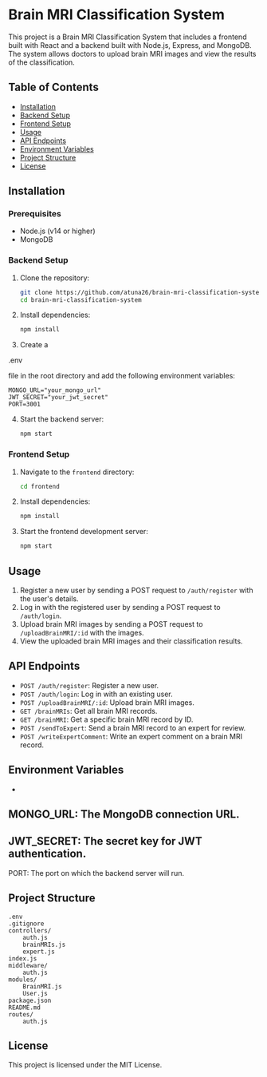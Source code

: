 
# Brain MRI Classification System

This project is a Brain MRI Classification System that includes a frontend built with React and a backend built with Node.js, Express, and MongoDB. The system allows doctors to upload brain MRI images and view the results of the classification.

## Table of Contents

- [Installation](#installation)
- [Backend Setup](#backend-setup)
- [Frontend Setup](#frontend-setup)
- [Usage](#usage)
- [API Endpoints](#api-endpoints)
- [Environment Variables](#environment-variables)
- [Project Structure](#project-structure)
- [License](#license)

## Installation

### Prerequisites

- Node.js (v14 or higher)
- MongoDB

### Backend Setup

1. Clone the repository:
   ```sh
   git clone https://github.com/atuna26/brain-mri-classification-system
   cd brain-mri-classification-system
   ```

2. Install dependencies:
   ```sh
   npm install
   ```

3. Create a 

.env

 file in the root directory and add the following environment variables:
   ```
   MONGO_URL="your_mongo_url"
   JWT_SECRET="your_jwt_secret"
   PORT=3001
   ```

4. Start the backend server:
   ```sh
   npm start
   ```

### Frontend Setup

1. Navigate to the `frontend` directory:
   ```sh
   cd frontend
   ```

2. Install dependencies:
   ```sh
   npm install
   ```

3. Start the frontend development server:
   ```sh
   npm start
   ```

## Usage

1. Register a new user by sending a POST request to `/auth/register` with the user's details.
2. Log in with the registered user by sending a POST request to `/auth/login`.
3. Upload brain MRI images by sending a POST request to `/uploadBrainMRI/:id` with the images.
4. View the uploaded brain MRI images and their classification results.

## API Endpoints

- `POST /auth/register`: Register a new user.
- `POST /auth/login`: Log in with an existing user.
- `POST /uploadBrainMRI/:id`: Upload brain MRI images.
- `GET /brainMRIs`: Get all brain MRI records.
- `GET /brainMRI`: Get a specific brain MRI record by ID.
- `POST /sendToExpert`: Send a brain MRI record to an expert for review.
- `POST /writeExpertComment`: Write an expert comment on a brain MRI record.

## Environment Variables

- 

MONGO_URL: The MongoDB connection URL.
- 

JWT_SECRET: The secret key for JWT authentication.
- 

PORT: The port on which the backend server will run.

## Project Structure

```
.env
.gitignore
controllers/
    auth.js
    brainMRIs.js
    expert.js
index.js
middleware/
    auth.js
modules/
    BrainMRI.js
    User.js
package.json
README.md
routes/
    auth.js
```

## License

This project is licensed under the MIT License.
